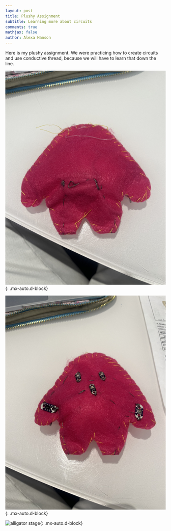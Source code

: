 ```yaml
---
layout: post
title: Plushy Assignment
subtitle: Learning more about circuits
comments: true
mathjax: false
author: Alexa Hanson
---
```


Here is my plushy assignment. We were practicing how to create circuits and use conductive thread, because we will have to learn that down the line. 

![front of plushy](/assets/img/frontofplushy.jpg){: .mx-auto.d-block}

![back of plushy](/assets/img/backofplushy.jpg){: .mx-auto.d-block}

![alligator stage](/assets/img/alligatorstage.jpg){: .mx-auto.d-block}



